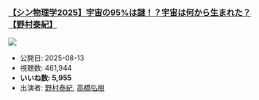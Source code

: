 ### [【シン物理学2025】宇宙の95%は謎！？宇宙は何から生まれた？【野村泰紀】](https://www.youtube.com/watch?v=ivoa0m4RCvs)
[![](https://img.youtube.com/vi/ivoa0m4RCvs/sddefault.jpg)](https://www.youtube.com/watch?v=ivoa0m4RCvs)
-   公開日: 2025-08-13
-   視聴数: 461,944
-   **いいね数: 5,955**
-   出演者: [野村泰紀](/rehacq_fan/people/野村泰紀 "wikilink"), [高橋弘樹](/rehacq_fan/people/高橋弘樹 "wikilink")
